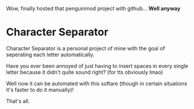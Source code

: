 Wow, finally hosted that penguinmod project with github... **Well anyway**

# Character Separator
Character Separator is a personal project of mine with the goal of seperating each letter automatically.

Have you ever been annoyed of just having to insert spaces in every single letter because it didn't quite sound right? (for tts obviously lmao)

Well now it can be automated with this softare (though in certain situations it's faster to do it manually)!

That's all.
